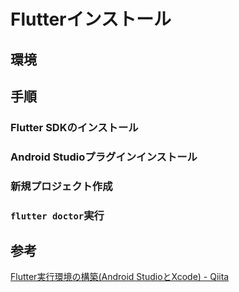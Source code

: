 # Flutterインストール

## 環境

## 手順

### Flutter SDKのインストール

### Android Studioプラグインインストール

### 新規プロジェクト作成

### `flutter doctor`実行

## 参考

[Flutter実行環境の構築\(Android StudioとXcode\) \- Qiita](https://qiita.com/henjiganai/items/3419ca49a3e36bc59828)

